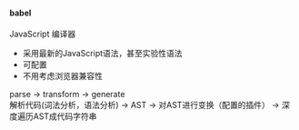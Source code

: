 #### babel
JavaScript 编译器
* 采用最新的JavaScript语法，甚至实验性语法
* 可配置
* 不用考虑浏览器兼容性

parse -> transform -> generate  
解析代码(词法分析，语法分析) -> AST -> 对AST进行变换（配置的插件） -> 深度遍历AST成代码字符串
